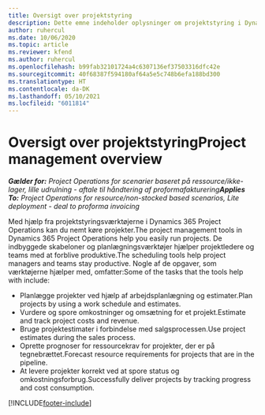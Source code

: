```yaml
---
title: Oversigt over projektstyring
description: Dette emne indeholder oplysninger om projektstyring i Dynamics 365 Project Operations.
author: ruhercul
ms.date: 10/06/2020
ms.topic: article
ms.reviewer: kfend
ms.author: ruhercul
ms.openlocfilehash: b99fab32101724a4c6307136ef37503316dfc42e
ms.sourcegitcommit: 40f68387f594180af64a5e5c748b6efa188bd300
ms.translationtype: HT
ms.contentlocale: da-DK
ms.lasthandoff: 05/10/2021
ms.locfileid: "6011814"
---
```

# <a name="project-management-overview"></a><span data-ttu-id="26451-103">Oversigt over projektstyring</span><span class="sxs-lookup"><span data-stu-id="26451-103">Project management overview</span></span>

<span data-ttu-id="26451-104">_**Gælder for:** Project Operations for scenarier baseret på ressource/ikke-lager, lille udrulning - aftale til håndtering af proformafakturering_</span><span class="sxs-lookup"><span data-stu-id="26451-104">_**Applies To:** Project Operations for resource/non-stocked based scenarios, Lite deployment - deal to proforma invoicing_</span></span>

<span data-ttu-id="26451-105">Med hjælp fra projektstyringsværktøjerne i Dynamics 365 Project Operations kan du nemt køre projekter.</span><span class="sxs-lookup"><span data-stu-id="26451-105">The project management tools in Dynamics 365 Project Operations help you easily run projects.</span></span> <span data-ttu-id="26451-106">De indbyggede skabeloner og planlægningsværktøjer hjælper projektledere og teams med at forblive produktive.</span><span class="sxs-lookup"><span data-stu-id="26451-106">The scheduling tools help project managers and teams stay productive.</span></span> <span data-ttu-id="26451-107">Nogle af de opgaver, som værktøjerne hjælper med, omfatter:</span><span class="sxs-lookup"><span data-stu-id="26451-107">Some of the tasks that the tools help with include:</span></span>

- <span data-ttu-id="26451-108">Planlægge projekter ved hjælp af arbejdsplanlægning og estimater.</span><span class="sxs-lookup"><span data-stu-id="26451-108">Plan projects by using a work schedule and estimates.</span></span>
- <span data-ttu-id="26451-109">Vurdere og spore omkostninger og omsætning for et projekt.</span><span class="sxs-lookup"><span data-stu-id="26451-109">Estimate and track project costs and revenue.</span></span>
- <span data-ttu-id="26451-110">Bruge projektestimater i forbindelse med salgsprocessen.</span><span class="sxs-lookup"><span data-stu-id="26451-110">Use project estimates during the sales process.</span></span>
- <span data-ttu-id="26451-111">Oprette prognoser for ressourcekrav for projekter, der er på tegnebrættet.</span><span class="sxs-lookup"><span data-stu-id="26451-111">Forecast resource requirements for projects that are in the pipeline.</span></span>
- <span data-ttu-id="26451-112">At levere projekter korrekt ved at spore status og omkostningsforbrug.</span><span class="sxs-lookup"><span data-stu-id="26451-112">Successfully deliver projects by tracking progress and cost consumption.</span></span>


[!INCLUDE[footer-include](../includes/footer-banner.md)]